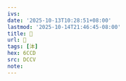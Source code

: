 ```yaml
---
ivs:
date: '2025-10-13T10:28:51+08:00'
lastmod: '2025-10-14T21:46:45-08:00'
title: 􄗳
url: 􄗳
tags: [泍]
hex: 6CCD
src: DCCV
note:
---
```

